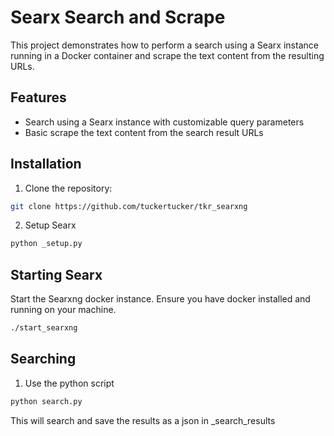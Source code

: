 # Searx Search and Scrape

This project demonstrates how to perform a search using a Searx instance running in a Docker container and scrape the text content from the resulting URLs.

## Features

- Search using a Searx instance with customizable query parameters
- Basic scrape the text content from the search result URLs


## Installation

1. Clone the repository:

``` bash
git clone https://github.com/tuckertucker/tkr_searxng

```

2. Setup Searx

``` bash
python _setup.py
```

## Starting Searx

Start the Searxng docker instance.
Ensure you have docker installed and running on your machine. 

``` bash
./start_searxng
```

## Searching
1. Use the python script

``` bash
python search.py
```

This will search and save the results as a json in _search_results
